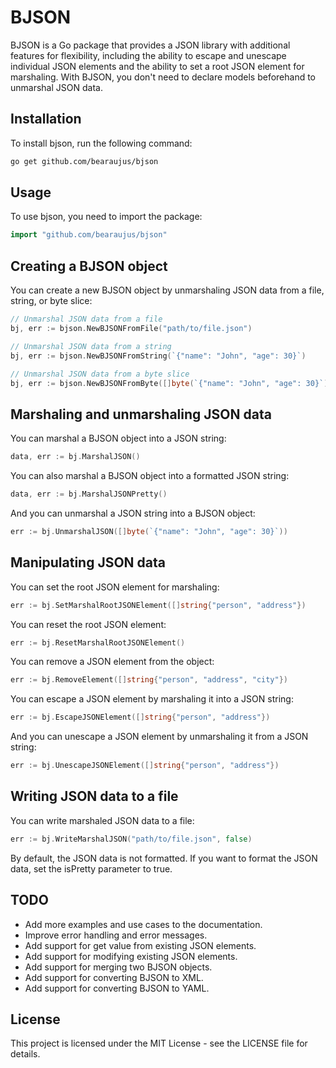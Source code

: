 # BJSON

BJSON is a Go package that provides a JSON library with additional features for flexibility, including the ability to
escape and unescape individual JSON elements and the ability to set a root JSON element for marshaling.
With BJSON, you don't need to declare models beforehand to unmarshal JSON data.

## Installation

To install bjson, run the following command:

```bash
go get github.com/bearaujus/bjson
```

## Usage

To use bjson, you need to import the package:

```go
import "github.com/bearaujus/bjson"
```

## Creating a BJSON object

You can create a new BJSON object by unmarshaling JSON data from a file, string, or byte slice:

```go
// Unmarshal JSON data from a file
bj, err := bjson.NewBJSONFromFile("path/to/file.json")

// Unmarshal JSON data from a string
bj, err := bjson.NewBJSONFromString(`{"name": "John", "age": 30}`)

// Unmarshal JSON data from a byte slice
bj, err := bjson.NewBJSONFromByte([]byte(`{"name": "John", "age": 30}`))
```

## Marshaling and unmarshaling JSON data

You can marshal a BJSON object into a JSON string:

```go
data, err := bj.MarshalJSON()
```

You can also marshal a BJSON object into a formatted JSON string:

```go
data, err := bj.MarshalJSONPretty()
```

And you can unmarshal a JSON string into a BJSON object:

```go
err := bj.UnmarshalJSON([]byte(`{"name": "John", "age": 30}`))
```

## Manipulating JSON data

You can set the root JSON element for marshaling:

```go
err := bj.SetMarshalRootJSONElement([]string{"person", "address"})
```

You can reset the root JSON element:

```go
err := bj.ResetMarshalRootJSONElement()
```

You can remove a JSON element from the object:

```go
err := bj.RemoveElement([]string{"person", "address", "city"})
```

You can escape a JSON element by marshaling it into a JSON string:

```go
err := bj.EscapeJSONElement([]string{"person", "address"})
```

And you can unescape a JSON element by unmarshaling it from a JSON string:

```go
err := bj.UnescapeJSONElement([]string{"person", "address"})
```

## Writing JSON data to a file

You can write marshaled JSON data to a file:

```go
err := bj.WriteMarshalJSON("path/to/file.json", false)
```

By default, the JSON data is not formatted. If you want to format the JSON data, set the isPretty parameter to true.

## TODO

- Add more examples and use cases to the documentation.
- Improve error handling and error messages.
- Add support for get value from existing JSON elements.
- Add support for modifying existing JSON elements.
- Add support for merging two BJSON objects.
- Add support for converting BJSON to XML.
- Add support for converting BJSON to YAML.

## License

This project is licensed under the MIT License - see the LICENSE file for details.
